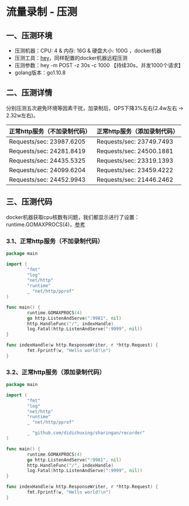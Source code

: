 # 流量录制 - 压测

## 一、压测环境

* 压测机器：CPU: 4 & 内存: 16G & 硬盘大小: 100G ，docker机器
* 压测工具：[hey](https://github.com/rakyll/hey)，同样配置的docker机器远程压测
* 压测参数：hey -m POST -z 30s -c 1000 【持续30s，并发1000个请求】
* golang版本：go1.10.8

## 二、压测详情

分别压测五次避免环境等因素干扰，加录制后，QPS下降3%左右(2.4w左右 → 2.32w左右)。

| 正常http服务（不加录制代码） | 正常http服务（添加录制代码） |
| --- | --- |
| Requests/sec: 23987.6205 | Requests/sec: 23749.7493 |
| Requests/sec: 24281.8419 | Requests/sec: 24500.1881 |
| Requests/sec: 24435.5325 | Requests/sec: 23319.1393 |
| Requests/sec: 24099.6204 | Requests/sec: 23459.4222 |
| Requests/sec: 24452.9943 | Requests/sec: 21446.2462 |

## 三、压测代码

docker机器获取cpu核数有问题，我们都显示进行了设置：runtime.GOMAXPROCS(4)，[参考](https://mp.weixin.qq.com/s/rDjTqqR0q4VTSQrYFzbR7w)

### 3.1、正常http服务（不加录制代码）

``` go
package main

import (
        "fmt"
        "log"
        "net/http"
        "runtime"
        _ "net/http/pprof"
)

func main() {
        runtime.GOMAXPROCS(4)
        go http.ListenAndServe(":9981", nil)
        http.HandleFunc("/", indexHandle)
        log.Fatal(http.ListenAndServe(":9999", nil))
}

func indexHandle(w http.ResponseWriter, r *http.Request) {
        fmt.Fprintf(w, "Hello world!\n")
}
```

### 3.2、正常http服务（添加录制代码）

``` go
package main

import (
        "fmt"
        "log"
        "net/http"
        "runtime"
        _ "net/http/pprof"

        _ "github.com/didichuxing/sharingan/recorder"
)

func main() {
        runtime.GOMAXPROCS(4)
        go http.ListenAndServe(":9981", nil)
        http.HandleFunc("/", indexHandle)
        log.Fatal(http.ListenAndServe(":9999", nil))
}

func indexHandle(w http.ResponseWriter, r *http.Request) {
        fmt.Fprintf(w, "Hello world!\n")
}

```

